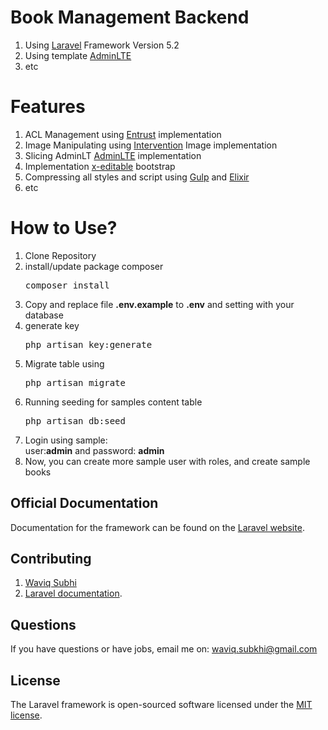 # Book Management Backend
1. Using [Laravel](https://laravel.com/docs/5.2) Framework Version 5.2
2. Using template [AdminLTE](https://almsaeedstudio.com/themes/AdminLTE/index2.html)
3. etc

# Features
1. ACL Management using [Entrust](https://github.com/Zizaco/entrust) implementation
2. Image Manipulating using [Intervention](http://image.intervention.io/) Image implementation
3. Slicing AdminLT [AdminLTE](https://almsaeedstudio.com/themes/AdminLTE/index2.html) implementation
4. Implementation [x-editable](https://vitalets.github.io/x-editable/) bootstrap
5. Compressing all styles and script using [Gulp](http://gulpjs.com/) and [Elixir](https://laravel.com/docs/5.2/elixir)
6. etc

# How to Use?
1. Clone Repository
2. install/update package composer
   <pre>composer install</pre>
3. Copy and replace file <b>.env.example</b> to <b>.env</b> and setting with your database
4. generate key
   <pre>php artisan key:generate</pre>
5. Migrate table using
   <pre>php artisan migrate</pre>
6. Running seeding for samples content table
   <pre>php artisan db:seed</pre>
7. Login using sample:<br /> user:<b>admin</b> and password: <b>admin</b>
8. Now, you can create more sample user with roles, and create sample books
    

## Official Documentation

Documentation for the framework can be found on the [Laravel website](http://laravel.com/docs).

## Contributing
1. [Waviq Subhi](https://mastahcode.com/profile/waviq)
2. [Laravel documentation](http://laravel.com/docs/contributions).

## Questions

If you have questions or have jobs, email me on: waviq.subkhi@gmail.com

## License

The Laravel framework is open-sourced software licensed under the [MIT license](http://opensource.org/licenses/MIT).
